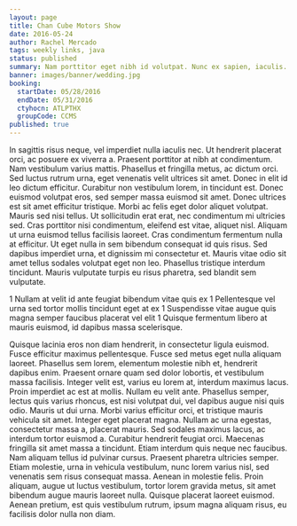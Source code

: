 ```yaml
---
layout: page
title: Chan Cube Motors Show
date: 2016-05-24
author: Rachel Mercado
tags: weekly links, java
status: published
summary: Nam porttitor eget nibh id volutpat. Nunc ex sapien, iaculis.
banner: images/banner/wedding.jpg
booking:
  startDate: 05/28/2016
  endDate: 05/31/2016
  ctyhocn: ATLPTHX
  groupCode: CCMS
published: true
---
```

In sagittis risus neque, vel imperdiet nulla iaculis nec. Ut hendrerit placerat orci, ac posuere ex viverra a. Praesent porttitor at nibh at condimentum. Nam vestibulum varius mattis. Phasellus et fringilla metus, ac dictum orci. Sed luctus rutrum urna, eget venenatis velit ultrices sit amet. Donec in elit id leo dictum efficitur. Curabitur non vestibulum lorem, in tincidunt est. Donec euismod volutpat eros, sed semper massa euismod sit amet. Donec ultrices est sit amet efficitur tristique. Morbi ac felis eget dolor aliquet volutpat. Mauris sed nisi tellus. Ut sollicitudin erat erat, nec condimentum mi ultricies sed.
Cras porttitor nisi condimentum, eleifend est vitae, aliquet nisl. Aliquam ut urna euismod tellus facilisis laoreet. Cras condimentum fermentum nulla at efficitur. Ut eget nulla in sem bibendum consequat id quis risus. Sed dapibus imperdiet urna, et dignissim mi consectetur et. Mauris vitae odio sit amet tellus sodales volutpat eget non leo. Phasellus tristique interdum tincidunt. Mauris vulputate turpis eu risus pharetra, sed blandit sem vulputate.

1 Nullam at velit id ante feugiat bibendum vitae quis ex
1 Pellentesque vel urna sed tortor mollis tincidunt eget at ex
1 Suspendisse vitae augue quis magna semper faucibus placerat vel elit
1 Quisque fermentum libero at mauris euismod, id dapibus massa scelerisque.

Quisque lacinia eros non diam hendrerit, in consectetur ligula euismod. Fusce efficitur maximus pellentesque. Fusce sed metus eget nulla aliquam laoreet. Phasellus sem lorem, elementum molestie nibh et, hendrerit dapibus enim. Praesent ornare quam sed dolor lobortis, et vestibulum massa facilisis. Integer velit est, varius eu lorem at, interdum maximus lacus. Proin imperdiet ac est at mollis. Nullam eu velit ante. Phasellus semper, lectus quis varius rhoncus, est nisi volutpat dui, vel dapibus augue nisi quis odio. Mauris ut dui urna. Morbi varius efficitur orci, et tristique mauris vehicula sit amet. Integer eget placerat magna. Nullam ac urna egestas, consectetur massa a, placerat mauris. Sed sodales maximus lacus, ac interdum tortor euismod a. Curabitur hendrerit feugiat orci.
Maecenas fringilla sit amet massa a tincidunt. Etiam interdum quis neque nec faucibus. Nam aliquam tellus id pulvinar cursus. Praesent pharetra ultricies semper. Etiam molestie, urna in vehicula vestibulum, nunc lorem varius nisl, sed venenatis sem risus consequat massa. Aenean in molestie felis. Proin aliquam, augue ut luctus vestibulum, tortor lorem gravida metus, sit amet bibendum augue mauris laoreet nulla. Quisque placerat laoreet euismod. Aenean pretium, est quis vestibulum rutrum, ipsum magna aliquam risus, eu facilisis dolor nulla non diam.

